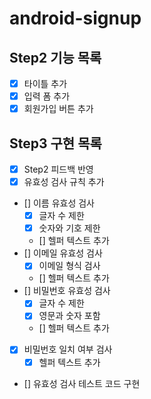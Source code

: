 # android-signup

## Step2 기능 목록

- [x] 타이틀 추가
- [x] 입력 폼 추가
- [x] 회원가입 버튼 추가

## Step3 구현 목록

- [x] Step2 피드백 반영
- [x] 유효성 검사 규칙 추가
- [] 이름 유효성 검사
    - [x] 글자 수 제한
    - [x] 숫자와 기호 제한
    - [] 헬퍼 텍스트 추가
- [] 이메일 유효성 검사
    - [x] 이메일 형식 검사
    - [] 헬퍼 텍스트 추가
- [] 비밀번호 유효성 검사
    - [x] 글자 수 제한
    - [x] 영문과 숫자 포함
    - [] 헬퍼 텍스트 추가
- [x] 비밀번호 일치 여부 검사
    - [x] 헬퍼 텍스트 추가
- [] 유효성 검사 테스트 코드 구현
